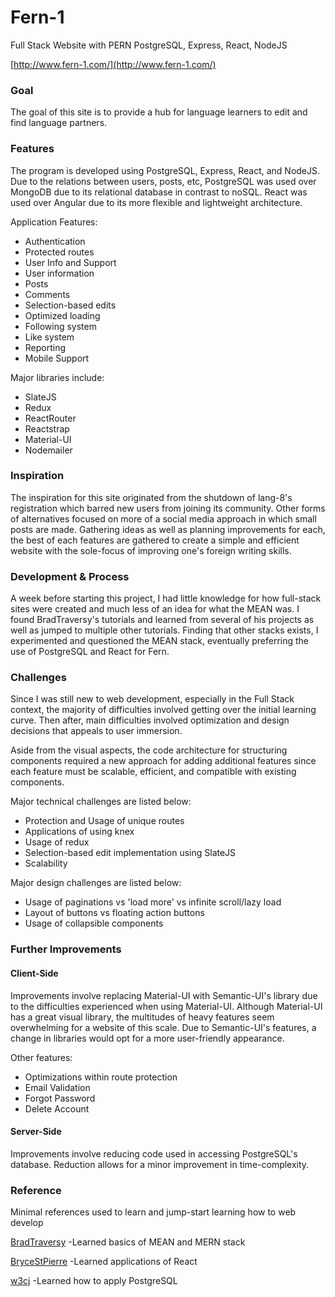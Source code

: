 
# Fern-1
Full Stack Website with PERN
PostgreSQL, Express, React, NodeJS

[http://www.fern-1.com/](http://www.fern-1.com/)

### Goal

The goal of this site is to provide a hub for language learners to edit and find language partners.

### Features

The program is developed using PostgreSQL, Express, React, and NodeJS. Due to the relations between users, posts, etc, PostgreSQL was used over MongoDB due to its relational database in contrast to noSQL. React was used over Angular due to its more flexible and lightweight architecture.

Application Features:
 - Authentication
 - Protected routes
 - User Info and Support
 - User information
 - Posts
 - Comments
 - Selection-based edits
 - Optimized loading
 - Following system
 - Like system
 - Reporting
 - Mobile Support

Major libraries include:
 - SlateJS
 - Redux
 - ReactRouter
 - Reactstrap
 - Material-UI
 - Nodemailer
 
### Inspiration

The inspiration for this site originated from the shutdown of lang-8's registration which barred new users from joining its community. Other forms of alternatives focused on more of a social media approach in which small posts are made. Gathering ideas as well as planning improvements for each, the best of each features are gathered to create a simple and efficient website with the sole-focus of improving one's foreign writing skills.

### Development & Process

A week before starting this project, I had little knowledge for how full-stack sites were created and much less of an idea for what the MEAN was. I found BradTraversy's tutorials and learned from several of his projects as well as jumped to multiple other tutorials. Finding that other stacks exists, I experimented and questioned the MEAN stack, eventually preferring the use of PostgreSQL and React for Fern.

### Challenges

Since I was still new to web development, especially in the Full Stack context, the majority of difficulties involved getting over the initial learning curve. Then after, main difficulties involved optimization and design decisions that appeals to user immersion.

Aside from the visual aspects, the code architecture for structuring components required a new approach for adding additional features since each feature must be scalable, efficient, and compatible with existing components.

Major technical challenges are listed below:
 - Protection and Usage of unique routes
 - Applications of using knex
 - Usage of redux
 - Selection-based edit implementation using SlateJS
 - Scalability

Major design challenges are listed below:
- Usage of paginations vs 'load more' vs infinite scroll/lazy load
- Layout of buttons vs floating action buttons
- Usage of collapsible components

### Further Improvements

#### Client-Side
Improvements involve replacing Material-UI with Semantic-UI's library due to the difficulties experienced when using Material-UI. Although Material-UI has a great visual library, the multitudes of heavy features seem overwhelming for a website of this scale. Due to Semantic-UI's features, a change in libraries would opt for a more user-friendly appearance.

Other features:
- Optimizations within route protection
- Email Validation
- Forgot Password
- Delete Account

#### Server-Side
Improvements involve reducing code used in accessing PostgreSQL's database. Reduction allows for a minor improvement in time-complexity.

### Reference

Minimal references used to learn and jump-start learning how to web develop

[BradTraversy](https://github.com/bradtraversy)
-Learned basics of MEAN and MERN stack

[BryceStPierre](https://github.com/BryceStPierre)
-Learned applications of React

[w3cj](https://github.com/w3cj)
-Learned how to apply PostgreSQL
